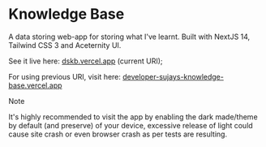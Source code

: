 # Knowledge Base

A data storing web-app for storing what I've learnt. Built with NextJS 14, Tailwind CSS 3 and Aceternity UI.

See it live here: [dskb.vercel.app](https://dskb.vercel.app) (current URI);

For using previous URI, visit here: [developer-sujays-knowledge-base.vercel.app](https://developer-sujays-knowledge-base.vercel.app)

> [!NOTE]  
> It's highly recommended to visit the app by enabling the dark made/theme by default (and preserve) of your device, excessive release of light could cause site crash or even browser crash as per tests are resulting.